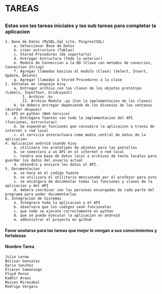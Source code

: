 # TAREAS
##
### Estas son las tareas iniciales y las sub tareas para completar la aplicacion

	1. Base de Datos (MySQL,Sql Lite, PosgrestSQL)
		a. Seleccionar Base de Datos
		b. crear estructura (Tablas)
		c. Stored Procedures (De soportarlo)
		d. Entregar Estructura (Todo lo anterior)
		e. Modulo de Conneccion a la BD (Clase con metodos de coneccion, Connection String)
		f. Agregar llamadas basicas al modulo (Clase) (Select, Insert, Update, Delete)
		g. Agregar llamadas a Stored Procedures a la clase
	2. Ventanas en lenguaje kivy
		a. Entregar archivo con las clases de los objetos prototipo (Labels, InputText, GridLayout)
			I. Archivo .kv
			II. Archivo Modulo .py (Con la implementacion de las clases)
		b. Se debera entregar depeniendo de los disenios de las ventanas (Acordar despues)
	3. API en python (Web Service)
		a. Entregara fuentes con toda la implementacion del API (funciones, estructuras)
		b. Se expondran funciones que consumira la aplicacion a travez de internet o red local
		c. el servicio enteractuara como medio central de datos de la aplicacion
	4. Aplicacion android usando kivy
		a. utilizara los prototipos de objetos para las pantallas
		b. se conectara a un API en el internet o red local
		c. tendra una base de datos local o archivos de texto locales para guardar los datos del usuario actual
		d. obtendra y enviara los datos al API.
	5. Documentacion
		a. se hara en el codigo fuente
		b. se utilizara el utilitario mencionado por el profesor para esto
		c. se encargara de documentar todas las funciones y clases de la aplicacion y del API
		d. debera coordinar con las personas encargadas de cada parte del programa para poder documentarlas
	6. Integracion de Sistemas
		a. Integrara toda la aplicacion y el API
		b. observara que los codigos sean funcionales
		c. que todo se ejecute correctamente en python
		d. que se pueda ejecutar la aplicacion en android
		e. administrar el proyecto en github

#### Favor anotarse para las tareas que mejor le vengan a sus conocimientos y fortalezas

####	Nombre			Tarea
	Julio Lerma
	Bolivar Gonzalez
	Dario Sanchez
	Eliecer Samaniego
	Floyd Perez
	Kadhir Arauz
	Moises Mirasabal
	Rodrigo Vergara

